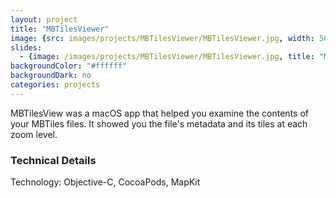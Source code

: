 ```yaml
---
layout: project
title: "MBTilesViewer"
image: {src: images/projects/MBTilesViewer/MBTilesViewer.jpg, width: 500, height: 281, title: "MBTilesViewer Screenshots"}
slides:
  - {image: /images/projects/MBTilesViewer/MBTilesViewer.jpg, title: "MBTilesViewer Screenshot"}
backgroundColor: "#ffffff"
backgroundDark: no
categories: projects
---
```


<span itemprop="description">MBTilesView was a macOS app that helped you examine the contents of your MBTiles files. It showed you the file's metadata and its tiles at each zoom level.</span>

### Technical Details
Technology: Objective-C, CocoaPods, MapKit
